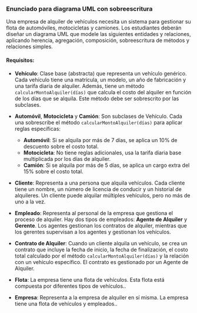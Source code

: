 ### Enunciado para diagrama UML con sobreescritura

Una empresa de alquiler de vehículos necesita un sistema para gestionar su flota de automóviles, motocicletas y camiones. Los estudiantes deberán diseñar un diagrama UML que modele las siguientes entidades y relaciones, aplicando herencia, agregación, composición, sobreescritura de métodos y relaciones simples.

#### Requisitos:

- **Vehículo**: Clase base (abstracta) que representa un vehículo genérico. Cada vehículo tiene una matrícula, un modelo, un año de fabricación y una tarifa diaria de alquiler. Además, tiene un método `calcularMontoAlquiler(días)` que calcula el costo del alquiler en función de los días que se alquila. Este método debe ser sobrescrito por las subclases.

- **Automóvil**, **Motocicleta** y **Camión**: Son subclases de Vehículo. Cada una sobrescribe el método `calcularMontoAlquiler(días)` para aplicar reglas específicas:

  - **Automóvil**: Si se alquila por más de 7 días, se aplica un 10% de descuento sobre el costo total.
  - **Motocicleta**: No tiene reglas adicionales, usa la tarifa diaria base multiplicada por los días de alquiler.
  - **Camión**: Si se alquila por más de 5 días, se aplica un cargo extra del 15% sobre el costo total.

- **Cliente**: Representa a una persona que alquila vehículos. Cada cliente tiene un nombre, un número de licencia de conducir y un historial de alquileres. Un cliente puede alquilar múltiples vehículos, pero no más de uno a la vez.

- **Empleado**: Representa al personal de la empresa que gestiona el proceso de alquiler. Hay dos tipos de empleados: **Agente de Alquiler** y **Gerente**. Los agentes gestionan los contratos de alquiler, mientras que los gerentes supervisan a los agentes y gestionan los vehículos.

- **Contrato de Alquiler**: Cuando un cliente alquila un vehículo, se crea un contrato que incluye la fecha de inicio, la fecha de finalización, el costo total calculado por el método `calcularMontoAlquiler(días)` y la relación con un vehículo específico. El contrato es gestionado por un Agente de Alquiler.

- **Flota**: La empresa tiene una flota de vehículos. Esta flota está compuesta por diferentes tipos de vehículos..

- **Empresa**: Representa a la empresa de alquiler en sí misma. La empresa tiene una flota de vehículos y empleados..
